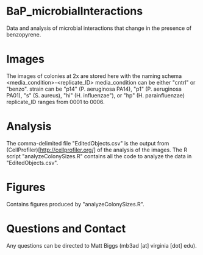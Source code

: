# BaP_microbialInteractions
Data and analysis of microbial interactions that change in the presence of benzopyrene.

# Images
The images of colonies at 2x are stored here with the naming schema <media_condition>_<strain1>-<strain2>_<replicate_ID>
media_condition can be either "cntrl" or "benzo".
strain can be "p14" (P. aeruginosa PA14), "p1" (P. aeruginosa PA01), "s" (S. aureus), "hi" (H. influenzae"), or "hp" (H. parainfluenzae)
replicate_ID ranges from 0001 to 0006.

# Analysis
The comma-delimited file "EditedObjects.csv" is the output from (CellProfiler)[http://cellprofiler.org/] of the analysis of the images. 
The R script "analyzeColonySizes.R" contains all the code to analyze the data in "EditedObjects.csv".

# Figures
Contains figures produced by "analyzeColonySizes.R".

# Questions and Contact
Any questions can be directed to Matt Biggs (mb3ad [at] virginia [dot] edu).

